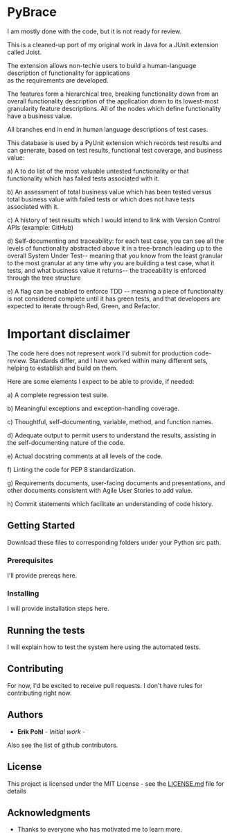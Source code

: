 # PyBrace

I am mostly done with the code, but it is not ready for review.

This is a cleaned-up port of my original work in Java for a JUnit extension called Joist.

The extension allows non-techie users to build a human-language description of functionality for applications  
as the requirements are developed.

The features form a hierarchical tree, breaking functionality down from an overall functionality description of the application down to its lowest-most granularity feature descriptions.  All of the nodes which define functionality have a business value.  

All branches end in end in human language descriptions of test cases.

This database is used by a PyUnit extension which records test results and can generate, based on test results, functional test coverage, and business value:

a) A to do list of the most valuable untested functionality or that functionality which has failed tests associated with it.

b) An assessment of total business value which has been tested versus total business value with failed tests or which does not have tests associated with it.

c) A history of test results which I would intend to link with Version Control APIs (example: GitHub)

d) Self-documenting and traceability: for each test case, you can see all the levels of functionality abstracted above it in a tree-branch leading up to the overall System Under Test-- meaning that you know from the least granular to the most granular at any time why you are building a test case, what it tests, and what business value it returns-- the traceability is enforced through the tree structure

e) A flag can be enabled to enforce TDD -- meaning a piece of functionality is not considered complete until it has green tests, and that developers are expected to iterate through Red, Green, and Refactor.




# Important disclaimer

The code here does not represent work I'd submit for production code-review.  Standards differ, and I have worked within many different
sets, helping to establish and build on them.

Here are some elements I expect to be able to provide, if needed:

a) A complete regression test suite.

b) Meaningful exceptions and exception-handling coverage.

c) Thoughtful, self-documenting, variable, method, and function names.

d) Adequate output to permit users to understand the results, assisting in the self-documenting nature of the code.

e) Actual docstring comments at all levels of the code.

f) Linting the code for PEP 8 standardization.

g) Requirements documents, user-facing documents and presentations, and other documents consistent with Agile User Stories to add value.

h) Commit statements which facilitate an understanding of code history.

## Getting Started

Download these files to corresponding folders under your Python src path.

### Prerequisites

I'll provide prereqs here.

### Installing

I will provide installation steps here.

## Running the tests

I will explain how to test the system here using the automated tests.

## Contributing

For now, I'd be excited to receive pull requests.  I don't have rules for contributing right now.

## Authors

* **Erik Pohl** - *Initial work* - 

Also see the list of github contributors.

## License

This project is licensed under the MIT License - see the [LICENSE.md](LICENSE.md) file for details

## Acknowledgments

* Thanks to everyone who has motivated me to learn more.
